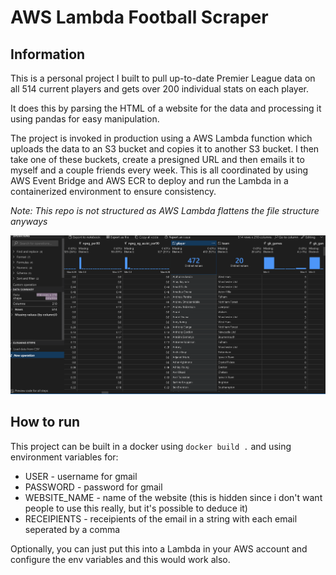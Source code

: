 # AWS Lambda Football Scraper

## Information


This is a personal project I built to pull up-to-date Premier League data on all 514 current players and gets over 200 individual stats on each player. 

It does this by parsing the HTML of a website for the data and processing it using pandas for easy manipulation.

The project is invoked in production using a AWS Lambda function which uploads the data to an S3 bucket and copies it to another S3 bucket. I then take one of these buckets, create a presigned URL and then emails it to myself and a couple friends every week. This is all coordinated by using AWS Event Bridge and AWS ECR to deploy and run the Lambda in a containerized environment to ensure consistency.

*Note: This repo is not structured as AWS Lambda flattens the file structure anyways*


![alt text](<screenshot.png>)



## How to run

This project can be built in a docker using `docker build .` and using environment variables for: 
- USER - username for gmail
- PASSWORD - password for gmail
- WEBSITE_NAME - name of the website (this is hidden since i don't want people to use this really, but it's possible to deduce it)
- RECEIPIENTS - receipients of the email in a string with each email seperated by a comma


Optionally, you can just put this into a Lambda in your AWS account and configure the env variables and this would work also.


